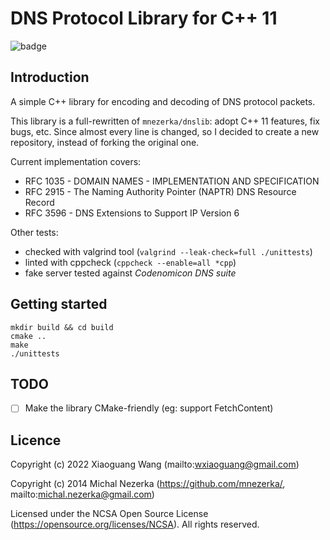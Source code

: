# DNS Protocol Library for C++ 11

<img src="https://github.com/wxiaoguang/dnslib-cpp/actions/workflows/cmake.yml/badge.svg" alt="badge">

## Introduction

A simple C++ library for encoding and decoding of DNS protocol packets.

This library is a full-rewritten of `mnezerka/dnslib`: adopt C++ 11 features, fix bugs, etc.
Since almost every line is changed, so I decided to create a new repository, instead of forking the original one.

Current implementation covers:

* RFC 1035 - DOMAIN NAMES - IMPLEMENTATION AND SPECIFICATION
* RFC 2915 - The Naming Authority Pointer (NAPTR) DNS Resource Record
* RFC 3596 - DNS Extensions to Support IP Version 6

Other tests:

* checked with valgrind tool (``valgrind --leak-check=full ./unittests``)
* linted with cppcheck (``cppcheck --enable=all *cpp``)
* fake server tested against *Codenomicon DNS suite*

## Getting started

```shell
mkdir build && cd build
cmake ..
make
./unittests
```


## TODO

* [ ] Make the library CMake-friendly (eg: support FetchContent)


## Licence

Copyright (c) 2022 Xiaoguang Wang (mailto:wxiaoguang@gmail.com)

Copyright (c) 2014 Michal Nezerka (https://github.com/mnezerka/, mailto:michal.nezerka@gmail.com)

Licensed under the NCSA Open Source License (https://opensource.org/licenses/NCSA). All rights reserved.
